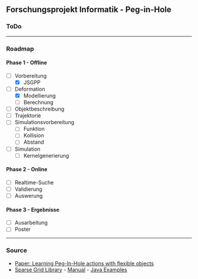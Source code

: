 ## Forschungsprojekt Informatik - Peg-in-Hole
### ToDo

----
### Roadmap
#### Phase 1 - Offline
+ [ ] Vorbereitung
	+ [x] JSGPP
+ [ ] Deformation
	+ [x] Modellierung
	+ [ ] Berechnung
+ [ ] Objektbeschreibung
+ [ ] Trajektorie
+ [ ] Simulationsvorbereitung
	+ [ ] Funktion
	+ [ ] Kollision
	+ [ ] Abstand
+ [ ] Simulation
	+ [ ] Kernelgenerierung

#### Phase 2 - Online
+ [ ] Realtime-Suche
+ [ ] Validierung
+ [ ] Auswerung

####  Phase 3 - Ergebnisse
+ [ ] Ausarbeitung
+ [ ] Poster
----
### Source
* [Paper: Learning Peg-In-Hole actions with flexible objects](https://www.researchgate.net/publication/265945436_Learning_Peg-In-Hole_actions_with_flexible_objects)
* [Sparse Grid Library](http://sgpp.sparsegrids.org/index.html) - [Manual](http://sgpp.sparsegrids.org/manual.html) - [Java Examples](http://sgpp.sparsegrids.org/examples_java.html)
